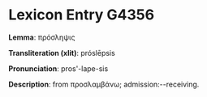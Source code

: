 # Lexicon Entry G4356

**Lemma**: πρόσληψις

**Transliteration (xlit)**: próslēpsis

**Pronunciation**: pros'-lape-sis

**Description**:
from προσλαμβάνω; admission:--receiving.
